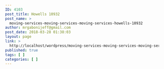 ```yaml
---
ID: 4103
post_title: Howells 10932
post_name: >
  moving-services-moving-services-moving-services-howells-10932
author: mrgabonijeff@gmail.com
post_date: 2018-03-28 01:38:03
layout: page
link: >
  http://localhost/wordpress/moving-services-moving-services-moving-services-howells-10932/
published: true
tags: [ ]
categories: [ ]
---
```

